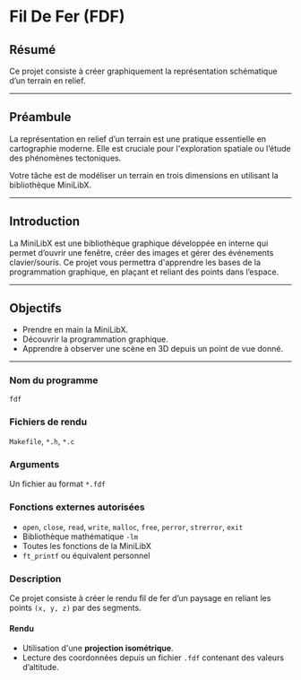 # Fil De Fer (FDF)

## Résumé
Ce projet consiste à créer graphiquement la représentation schématique d’un terrain en relief.

---

## Préambule

La représentation en relief d’un terrain est une pratique essentielle en cartographie moderne. Elle est cruciale pour l'exploration spatiale ou l’étude des phénomènes tectoniques.

Votre tâche est de modéliser un terrain en trois dimensions en utilisant la bibliothèque MiniLibX.

---

## Introduction

La MiniLibX est une bibliothèque graphique développée en interne qui permet d’ouvrir une fenêtre, créer des images et gérer des événements clavier/souris. Ce projet vous permettra d'apprendre les bases de la programmation graphique, en plaçant et reliant des points dans l’espace.

---

## Objectifs

- Prendre en main la MiniLibX.
- Découvrir la programmation graphique.
- Apprendre à observer une scène en 3D depuis un point de vue donné.

---

### Nom du programme
`fdf`

### Fichiers de rendu
`Makefile`, `*.h`, `*.c`

### Arguments
Un fichier au format `*.fdf`

### Fonctions externes autorisées

- `open`, `close`, `read`, `write`, `malloc`, `free`, `perror`, `strerror`, `exit`
- Bibliothèque mathématique `-lm`
- Toutes les fonctions de la MiniLibX
- `ft_printf` ou équivalent personnel

### Description

Ce projet consiste à créer le rendu fil de fer d’un paysage en reliant les points `(x, y, z)` par des segments.

#### Rendu

- Utilisation d'une **projection isométrique**.
- Lecture des coordonnées depuis un fichier `.fdf` contenant des valeurs d’altitude.


